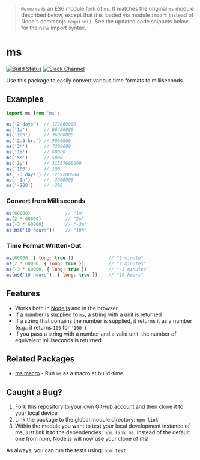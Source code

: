 > `@esm/ms` is an ES6 module fork of `ms`.  It matches the original `ms` module described below, except that it is loaded via module `import` instead of Node's commonjs `require()`. See the updated code snippets below for the new import syntax.


# ms

[![Build Status](https://travis-ci.org/zeit/ms.svg?branch=master)](https://travis-ci.org/zeit/ms)
[![Slack Channel](http://zeit-slackin.now.sh/badge.svg)](https://zeit.chat/)

Use this package to easily convert various time formats to milliseconds.

## Examples

```js
import ms from 'ms';

ms('2 days')  // 172800000
ms('1d')      // 86400000
ms('10h')     // 36000000
ms('2.5 hrs') // 9000000
ms('2h')      // 7200000
ms('1m')      // 60000
ms('5s')      // 5000
ms('1y')      // 31557600000
ms('100')     // 100
ms('-3 days') // -259200000
ms('-1h')     // -3600000
ms('-200')    // -200
```

### Convert from Milliseconds

```js
ms(60000)             // "1m"
ms(2 * 60000)         // "2m"
ms(-3 * 60000)        // "-3m"
ms(ms('10 hours'))    // "10h"
```

### Time Format Written-Out

```js
ms(60000, { long: true })             // "1 minute"
ms(2 * 60000, { long: true })         // "2 minutes"
ms(-3 * 60000, { long: true })        // "-3 minutes"
ms(ms('10 hours'), { long: true })    // "10 hours"
```

## Features

- Works both in [Node.js](https://nodejs.org) and in the browser
- If a number is supplied to `ms`, a string with a unit is returned
- If a string that contains the number is supplied, it returns it as a number (e.g.: it returns `100` for `'100'`)
- If you pass a string with a number and a valid unit, the number of equivalent milliseconds is returned

## Related Packages

- [ms.macro](https://github.com/knpwrs/ms.macro) - Run `ms` as a macro at build-time.

## Caught a Bug?

1. [Fork](https://help.github.com/articles/fork-a-repo/) this repository to your own GitHub account and then [clone](https://help.github.com/articles/cloning-a-repository/) it to your local device
2. Link the package to the global module directory: `npm link`
3. Within the module you want to test your local development instance of ms, just link it to the dependencies: `npm link ms`. Instead of the default one from npm, Node.js will now use your clone of ms!

As always, you can run the tests using: `npm test`

